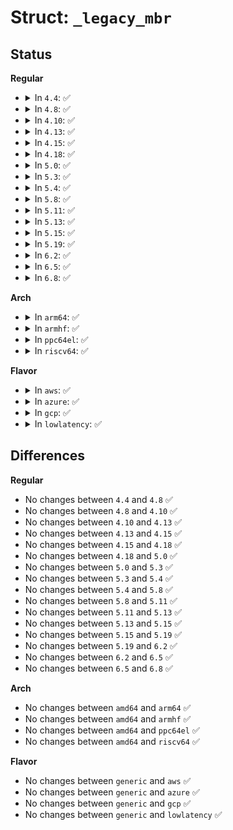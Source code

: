 # Struct: <code>_legacy_mbr</code>

## Status
<b>Regular</b>
<ul>
<li>
<details>
<summary>In <code>4.4</code>: ✅</summary>

```c
struct _legacy_mbr {
    u8 boot_code[440];
    __le32 unique_mbr_signature;
    __le16 unknown;
    gpt_mbr_record partition_record[4];
    __le16 signature;
};
```
</details>
</li>
<li>
<details>
<summary>In <code>4.8</code>: ✅</summary>

```c
struct _legacy_mbr {
    u8 boot_code[440];
    __le32 unique_mbr_signature;
    __le16 unknown;
    gpt_mbr_record partition_record[4];
    __le16 signature;
};
```
</details>
</li>
<li>
<details>
<summary>In <code>4.10</code>: ✅</summary>

```c
struct _legacy_mbr {
    u8 boot_code[440];
    __le32 unique_mbr_signature;
    __le16 unknown;
    gpt_mbr_record partition_record[4];
    __le16 signature;
};
```
</details>
</li>
<li>
<details>
<summary>In <code>4.13</code>: ✅</summary>

```c
struct _legacy_mbr {
    u8 boot_code[440];
    __le32 unique_mbr_signature;
    __le16 unknown;
    gpt_mbr_record partition_record[4];
    __le16 signature;
};
```
</details>
</li>
<li>
<details>
<summary>In <code>4.15</code>: ✅</summary>

```c
struct _legacy_mbr {
    u8 boot_code[440];
    __le32 unique_mbr_signature;
    __le16 unknown;
    gpt_mbr_record partition_record[4];
    __le16 signature;
};
```
</details>
</li>
<li>
<details>
<summary>In <code>4.18</code>: ✅</summary>

```c
struct _legacy_mbr {
    u8 boot_code[440];
    __le32 unique_mbr_signature;
    __le16 unknown;
    gpt_mbr_record partition_record[4];
    __le16 signature;
};
```
</details>
</li>
<li>
<details>
<summary>In <code>5.0</code>: ✅</summary>

```c
struct _legacy_mbr {
    u8 boot_code[440];
    __le32 unique_mbr_signature;
    __le16 unknown;
    gpt_mbr_record partition_record[4];
    __le16 signature;
};
```
</details>
</li>
<li>
<details>
<summary>In <code>5.3</code>: ✅</summary>

```c
struct _legacy_mbr {
    u8 boot_code[440];
    __le32 unique_mbr_signature;
    __le16 unknown;
    gpt_mbr_record partition_record[4];
    __le16 signature;
};
```
</details>
</li>
<li>
<details>
<summary>In <code>5.4</code>: ✅</summary>

```c
struct _legacy_mbr {
    u8 boot_code[440];
    __le32 unique_mbr_signature;
    __le16 unknown;
    gpt_mbr_record partition_record[4];
    __le16 signature;
};
```
</details>
</li>
<li>
<details>
<summary>In <code>5.8</code>: ✅</summary>

```c
struct _legacy_mbr {
    u8 boot_code[440];
    __le32 unique_mbr_signature;
    __le16 unknown;
    gpt_mbr_record partition_record[4];
    __le16 signature;
};
```
</details>
</li>
<li>
<details>
<summary>In <code>5.11</code>: ✅</summary>

```c
struct _legacy_mbr {
    u8 boot_code[440];
    __le32 unique_mbr_signature;
    __le16 unknown;
    gpt_mbr_record partition_record[4];
    __le16 signature;
};
```
</details>
</li>
<li>
<details>
<summary>In <code>5.13</code>: ✅</summary>

```c
struct _legacy_mbr {
    u8 boot_code[440];
    __le32 unique_mbr_signature;
    __le16 unknown;
    gpt_mbr_record partition_record[4];
    __le16 signature;
};
```
</details>
</li>
<li>
<details>
<summary>In <code>5.15</code>: ✅</summary>

```c
struct _legacy_mbr {
    u8 boot_code[440];
    __le32 unique_mbr_signature;
    __le16 unknown;
    gpt_mbr_record partition_record[4];
    __le16 signature;
};
```
</details>
</li>
<li>
<details>
<summary>In <code>5.19</code>: ✅</summary>

```c
struct _legacy_mbr {
    u8 boot_code[440];
    __le32 unique_mbr_signature;
    __le16 unknown;
    gpt_mbr_record partition_record[4];
    __le16 signature;
};
```
</details>
</li>
<li>
<details>
<summary>In <code>6.2</code>: ✅</summary>

```c
struct _legacy_mbr {
    u8 boot_code[440];
    __le32 unique_mbr_signature;
    __le16 unknown;
    gpt_mbr_record partition_record[4];
    __le16 signature;
};
```
</details>
</li>
<li>
<details>
<summary>In <code>6.5</code>: ✅</summary>

```c
struct _legacy_mbr {
    u8 boot_code[440];
    __le32 unique_mbr_signature;
    __le16 unknown;
    gpt_mbr_record partition_record[4];
    __le16 signature;
};
```
</details>
</li>
<li>
<details>
<summary>In <code>6.8</code>: ✅</summary>

```c
struct _legacy_mbr {
    u8 boot_code[440];
    __le32 unique_mbr_signature;
    __le16 unknown;
    gpt_mbr_record partition_record[4];
    __le16 signature;
};
```
</details>
</li>
</ul>
<b>Arch</b>
<ul>
<li>
<details>
<summary>In <code>arm64</code>: ✅</summary>

```c
struct _legacy_mbr {
    u8 boot_code[440];
    __le32 unique_mbr_signature;
    __le16 unknown;
    gpt_mbr_record partition_record[4];
    __le16 signature;
};
```
</details>
</li>
<li>
<details>
<summary>In <code>armhf</code>: ✅</summary>

```c
struct _legacy_mbr {
    u8 boot_code[440];
    __le32 unique_mbr_signature;
    __le16 unknown;
    gpt_mbr_record partition_record[4];
    __le16 signature;
};
```
</details>
</li>
<li>
<details>
<summary>In <code>ppc64el</code>: ✅</summary>

```c
struct _legacy_mbr {
    u8 boot_code[440];
    __le32 unique_mbr_signature;
    __le16 unknown;
    gpt_mbr_record partition_record[4];
    __le16 signature;
};
```
</details>
</li>
<li>
<details>
<summary>In <code>riscv64</code>: ✅</summary>

```c
struct _legacy_mbr {
    u8 boot_code[440];
    __le32 unique_mbr_signature;
    __le16 unknown;
    gpt_mbr_record partition_record[4];
    __le16 signature;
};
```
</details>
</li>
</ul>
<b>Flavor</b>
<ul>
<li>
<details>
<summary>In <code>aws</code>: ✅</summary>

```c
struct _legacy_mbr {
    u8 boot_code[440];
    __le32 unique_mbr_signature;
    __le16 unknown;
    gpt_mbr_record partition_record[4];
    __le16 signature;
};
```
</details>
</li>
<li>
<details>
<summary>In <code>azure</code>: ✅</summary>

```c
struct _legacy_mbr {
    u8 boot_code[440];
    __le32 unique_mbr_signature;
    __le16 unknown;
    gpt_mbr_record partition_record[4];
    __le16 signature;
};
```
</details>
</li>
<li>
<details>
<summary>In <code>gcp</code>: ✅</summary>

```c
struct _legacy_mbr {
    u8 boot_code[440];
    __le32 unique_mbr_signature;
    __le16 unknown;
    gpt_mbr_record partition_record[4];
    __le16 signature;
};
```
</details>
</li>
<li>
<details>
<summary>In <code>lowlatency</code>: ✅</summary>

```c
struct _legacy_mbr {
    u8 boot_code[440];
    __le32 unique_mbr_signature;
    __le16 unknown;
    gpt_mbr_record partition_record[4];
    __le16 signature;
};
```
</details>
</li>
</ul>

## Differences
<b>Regular</b>
<ul>
<li>
No changes between <code>4.4</code> and <code>4.8</code> ✅
</li>
<li>
No changes between <code>4.8</code> and <code>4.10</code> ✅
</li>
<li>
No changes between <code>4.10</code> and <code>4.13</code> ✅
</li>
<li>
No changes between <code>4.13</code> and <code>4.15</code> ✅
</li>
<li>
No changes between <code>4.15</code> and <code>4.18</code> ✅
</li>
<li>
No changes between <code>4.18</code> and <code>5.0</code> ✅
</li>
<li>
No changes between <code>5.0</code> and <code>5.3</code> ✅
</li>
<li>
No changes between <code>5.3</code> and <code>5.4</code> ✅
</li>
<li>
No changes between <code>5.4</code> and <code>5.8</code> ✅
</li>
<li>
No changes between <code>5.8</code> and <code>5.11</code> ✅
</li>
<li>
No changes between <code>5.11</code> and <code>5.13</code> ✅
</li>
<li>
No changes between <code>5.13</code> and <code>5.15</code> ✅
</li>
<li>
No changes between <code>5.15</code> and <code>5.19</code> ✅
</li>
<li>
No changes between <code>5.19</code> and <code>6.2</code> ✅
</li>
<li>
No changes between <code>6.2</code> and <code>6.5</code> ✅
</li>
<li>
No changes between <code>6.5</code> and <code>6.8</code> ✅
</li>
</ul>
<b>Arch</b>
<ul>
<li>
No changes between <code>amd64</code> and <code>arm64</code> ✅
</li>
<li>
No changes between <code>amd64</code> and <code>armhf</code> ✅
</li>
<li>
No changes between <code>amd64</code> and <code>ppc64el</code> ✅
</li>
<li>
No changes between <code>amd64</code> and <code>riscv64</code> ✅
</li>
</ul>
<b>Flavor</b>
<ul>
<li>
No changes between <code>generic</code> and <code>aws</code> ✅
</li>
<li>
No changes between <code>generic</code> and <code>azure</code> ✅
</li>
<li>
No changes between <code>generic</code> and <code>gcp</code> ✅
</li>
<li>
No changes between <code>generic</code> and <code>lowlatency</code> ✅
</li>
</ul>
